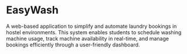 # EasyWash
A web-based application to simplify and automate laundry bookings in hostel environments. This system enables students to schedule washing machine usage, track machine availability in real-time, and manage bookings efficiently through a user-friendly dashboard.

